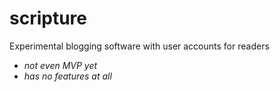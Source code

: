 # scripture
Experimental blogging software with user accounts for readers

* *not even MVP yet*
* *has no features at all*
